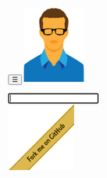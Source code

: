 <html>

<head>
    <meta charset="utf-8" />
    <meta http-equiv="X-UA-Compatible" content="chrome=1" />
    <meta name="viewport" content="width=device-width, initial-scale=1.0">
    <title>FTW Website Template</title>
    <link rel="icon" href="./img/favicon.png" type="image/x-icon" />
    <link href="./css/main.css" rel="stylesheet" type="text/css" />
    <script src="./js/polyfills.js"></script>
    <script src="./js/main.js"></script> </head>

<body>
    <div id="sidenav">
        <button id="sidenavBtn">&#9776;</button>
        <img id="profilePic" alt="An avatar that aims to represent the website owner" src="./img/avatar.png">
    </div>
    <div id="container">
        <div id="output"></div>
        <div id="input-line" class="input-line">
            <div id="prompt" class="prompt-color"></div>&nbsp;
            <div>
                <input type="text" id="cmdline" autocomplete="off" autocorrect="off" autocapitalize="off" spellcheck="false"
                    autofocus/>
            </div>
        </div>
    </div>
    <a id="githubImg" target="_blank" href="https://github.com/luisbraganca/fake-terminal-website/">
        <img alt="Fork me on GitHub" src="./img/github_ribbon.png"> </a>
</body>

</html>
